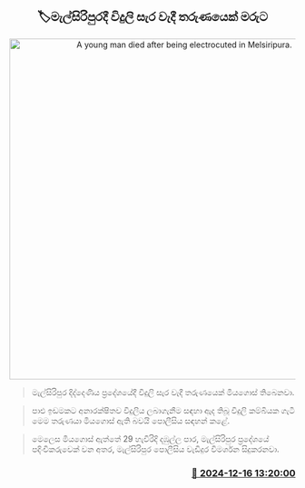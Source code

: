 <p align='center'><b><h2 align='center' title='A young man died after being electrocuted in Melsiripura.'>🏷මැල්සිරිපුරදී විදුලි සැර වැදී තරුණයෙක් මරුට</h2></b></p>
<p align='center'><img src='https://helakuru.sgp1.cdn.digitaloceanspaces.com/esana/images/lib/death[1].jpg' width='600' alt='A young man died after being electrocuted in Melsiripura.'></p>

> මැල්සිරිපුර දිද්දෙණිය ප්‍රදේශයේදී විදුලි සැර වැදී තරුණයෙක් මියගොස් තිබෙනවා.

> පාළු ඉඩමකට අනාරක්ෂිතව විදුලිය ලබාගැනීම සඳහා ඇද තිබූ විදුලි කම්බියක ගැටී මෙම තරුණයා මියගොස් ඇති බවයි පොලීසිය සඳහන් කළේ.

> මෙලෙස මියගොස් ඇත්තේ 29 හැවිරිදි දඹුල්ල පාර, මැල්සිරිපුර ප්‍රදේශයේ පදිංචිකරුවෙක් වන අතර, මැල්සිරිපුර පොලීසිය වැඩිදුර විමර්ශන සිදුකරනවා.



<h3 align='right'><a href='https://www.helakuru.lk/esana/p/105927/'>📅 2024-12-16 13:20:00</a></h3>
